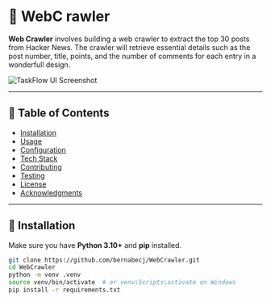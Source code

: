 # 🐍 WebC rawler

**Web Crawler** involves building a web crawler to extract the top 30 posts from Hacker News. The crawler will retrieve essential details such as the post number, title, points, and the number of comments for each entry in a wonderfull design.

![TaskFlow UI Screenshot](https://via.placeholder.com/800x400.png?text=TaskFlow+Dashboard)

---

## 🧭 Table of Contents

-   [Installation](#installation)
-   [Usage](#usage)
-   [Configuration](#configuration)
-   [Tech Stack](#tech-stack)
-   [Contributing](#contributing)
-   [Testing](#testing)
-   [License](#license)
-   [Acknowledgments](#acknowledgments)

---

## 🚀 Installation

Make sure you have **Python 3.10+** and **pip** installed.

```bash
git clone https://github.com/bernabecj/WebCrawler.git
cd WebCrawler
python -m venv .venv
source venv/bin/activate  # or venv\Scripts\activate on Windows
pip install -r requirements.txt
```
